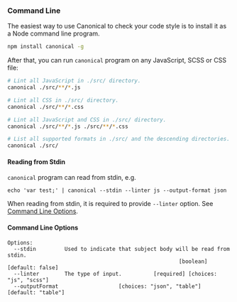 ### Command Line

The easiest way to use Canonical to check your code style is to install it as a Node command line program.

```sh
npm install canonical -g
```

After that, you can run `canonical` program on any JavaScript, SCSS or CSS file:

```sh
# Lint all JavaScript in ./src/ directory.
canonical ./src/**/*.js

# Lint all CSS in ./src/ directory.
canonical ./src/**/*.css

# Lint all JavaScript and CSS in ./src/ directory.
canonical ./src/**/*.js ./src/**/*.css

# List all supported formats in ./src/ and the descending directories.
canonical ./src/
```

#### Reading from Stdin

`canonical` program can read from stdin, e.g.

```
echo 'var test;' | canonical --stdin --linter js --output-format json
```

When reading from stdin, it is required to provide `--linter` option. See [Command Line Options](#command-line-options).

#### Command Line Options

```
Options:
  --stdin         Used to indicate that subject body will be read from stdin.
                                                      [boolean] [default: false]
  --linter        The type of input.          [required] [choices: "js", "scss"]
  --outputFormat                   [choices: "json", "table"] [default: "table"]
```
